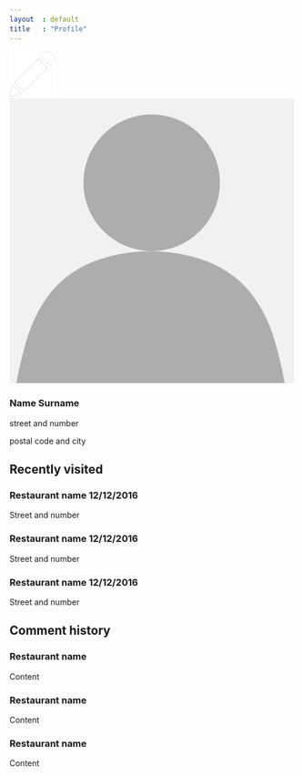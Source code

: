 ```yaml
---
layout  : default
title   : "Profile"
---
```

<div class="container">
    <div class="user-info">
        <div class="profile-pic">
            <a href="settings.html"><span class="icon"><img src="resources/images/icons/edit.png" alt="Edit button"></span></a>
            <img src="resources/images/profile-placeholder.jpg" alt="Profile picture" class="user-image">
        </div>
        <div class="user-text">
            <h3>Name Surname</h3>
            <p>street and number</p>
            <p>postal code and city</p>
        </div>
    </div>
    <div class="recent">
        <h2>Recently visited</h2>
        <div class="recently-visited-list">
            <div class="recently-visited-list-item">
                <h3 class="restaurant-name">Restaurant name <span class="time"><time datetime="2016-12-12">12/12/2016</time></span></h3>
                <p>Street and number</p>
            </div>
            <div class="recently-visited-list-item">
                <h3 class="restaurant-name">Restaurant name <span class="time"><time datetime="2016-12-12">12/12/2016</time></span></h3>
                <p>Street and number</p>
            </div>
            <div class="recently-visited-list-item">
                <h3 class="restaurant-name">Restaurant name <span class="time"><time datetime="2016-12-12">12/12/2016</time></span></h3>
                <p>Street and number</p>
            </div>
        </div>
    </div>
    <div class="comment-history">
        <h2>Comment history</h2>
        <div class="comment">
            <h3 class="restaurant-name">Restaurant name</h3>
            <p class="comment-text">Content</p>
        </div>
        <div class="comment">
            <h3 class="restaurant-name">Restaurant name</h3>
            <p class="comment-text">Content</p>
        </div>
        <div class="comment">
            <h3 class="restaurant-name">Restaurant name</h3>
            <p class="comment-text">Content</p>
        </div>
    </div>
</div>